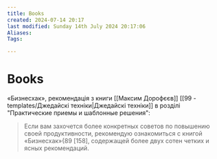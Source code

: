 ```yaml
---
title: Books
created: 2024-07-14 20:17
last modified: Sunday 14th July 2024 20:17:06
Aliases:
Tags:

---
```

# Books

«Бизнесхак», рекомендація з книги [[Максим Дорофєєв]] [[99 - templates/Джедайскі техніки|Джедайскі техніки]] в розділі "Практические приемы и шаблонные решения":
> Если вам захочется более конкретных советов по повышению своей продуктивности, рекомендую ознакомиться с книгой «Бизнесхак»{89 [158], содержащей более двух сотен четких и ясных рекомендаций.


